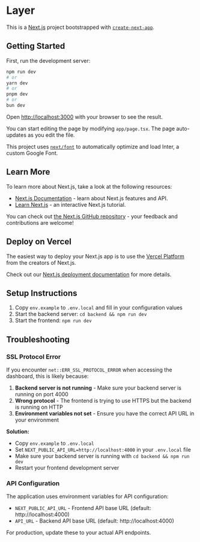 # Layer

This is a [Next.js](https://nextjs.org/) project bootstrapped with [`create-next-app`](https://github.com/vercel/next-app).

## Getting Started

First, run the development server:

```bash
npm run dev
# or
yarn dev
# or
pnpm dev
# or
bun dev
```

Open [http://localhost:3000](http://localhost:3000) with your browser to see the result.

You can start editing the page by modifying `app/page.tsx`. The page auto-updates as you edit the file.

This project uses [`next/font`](https://nextjs.org/docs/basic-features/font-optimization) to automatically optimize and load Inter, a custom Google Font.

## Learn More

To learn more about Next.js, take a look at the following resources:

- [Next.js Documentation](https://nextjs.org/docs) - learn about Next.js features and API.
- [Learn Next.js](https://nextjs.org/learn) - an interactive Next.js tutorial.

You can check out [the Next.js GitHub repository](https://github.com/vercel/next.js/) - your feedback and contributions are welcome!

## Deploy on Vercel

The easiest way to deploy your Next.js app is to use the [Vercel Platform](https://vercel.com/new?utm_medium=default-template&filter=next.js&utm_source=create-next-app&utm_campaign=create-next-app-readme) from the creators of Next.js.

Check out our [Next.js deployment documentation](https://nextjs.org/docs/deployment) for more details.

## Setup Instructions

1. Copy `env.example` to `.env.local` and fill in your configuration values
2. Start the backend server: `cd backend && npm run dev`
3. Start the frontend: `npm run dev`

## Troubleshooting

### SSL Protocol Error

If you encounter `net::ERR_SSL_PROTOCOL_ERROR` when accessing the dashboard, this is likely because:

1. **Backend server is not running** - Make sure your backend server is running on port 4000
2. **Wrong protocol** - The frontend is trying to use HTTPS but the backend is running on HTTP
3. **Environment variables not set** - Ensure you have the correct API URL in your environment

**Solution:**
- Copy `env.example` to `.env.local`
- Set `NEXT_PUBLIC_API_URL=http://localhost:4000` in your `.env.local` file
- Make sure your backend server is running with `cd backend && npm run dev`
- Restart your frontend development server

### API Configuration

The application uses environment variables for API configuration:

- `NEXT_PUBLIC_API_URL` - Frontend API base URL (default: http://localhost:4000)
- `API_URL` - Backend API base URL (default: http://localhost:4000)

For production, update these to your actual API endpoints.
